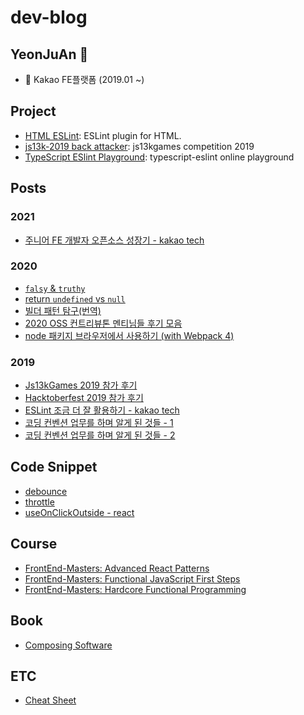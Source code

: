# dev-blog

## YeonJuAn 👋
- 💼 Kakao FE플랫폼 (2019.01 ~)

## Project

- [HTML ESLint](https://github.com/yeonjuan/html-eslint): ESLint plugin for HTML. 
- [js13k-2019 back attacker](https://github.com/yeonjuan/js13k-2019-back): js13kgames competition 2019
- [TypeScript ESlint Playground](https://github.com/yeonjuan/typescript-eslint-demo): typescript-eslint online playground

## Posts

### 2021
* [주니어 FE 개발자 오픈소스 성장기 - kakao tech](https://tech.kakao.com/2021/06/16/frontend-growth-10/)

### 2020

* [`falsy` & `truthy`](./JavaScript/falsy-truthy.md)
* [return `undefined` vs `null`](./JavaScript/return-null-vs-undefined.md)
* [빌더 패턴 탐구(번역)](./DesignPattern/builder-pattern-exploration.md)
* [2020 OSS 컨트리뷰톤 멘티님들 후기 모음](./Review/2020-oss-contributhon.md)
* [node 패키지 브라우저에서 사용하기 (with Webpack 4)](./JavaScript/node-module-on-browser.md)

### 2019
* [Js13kGames 2019 참가 후기](./Review/js-13k-2019.md)
* [Hacktoberfest 2019 참가 후기](./Review/hacktoberfest-2019.md)
* [ESLint 조금 더 잘 활용하기 - kakao tech](https://tech.kakao.com/2019/12/05/make-better-use-of-eslint/)
* [코딩 컨벤션 업무를 하며 알게 된 것들 - 1](./JavaScript/coding-convention-1.md)
* [코딩 컨벤션 업무를 하며 알게 된 것들 - 2](./JavaScript/coding-convention-2.md)

## Code Snippet

- [debounce](./CodeSnippet/debounce.md)
- [throttle](./CodeSnippet/throttle.md)
- [useOnClickOutside - react](./CodeSnippet/useOnClickOutside.md)

## Course

* [FrontEnd-Masters: Advanced React Patterns](./Course/FrontEndMasters/advanced-react-patterns.md)
* [FrontEnd-Masters: Functional JavaScript First Steps](./Course/FrontEndMasters/functional-javascript-first-steps.md)
* [FrontEnd-Masters: Hardcore Functional Programming](./Course/FrontEndMasters/hardcore-functional-programming-in-javascript.md)

## Book

* [Composing Software](./Book/composing-software.md)

## ETC

- [Cheat Sheet](https://github.com/yeonjuan/cheatsheet/blob/main/README.md)
